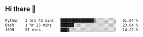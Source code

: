 ## Hi there 👋

<!--START_SECTION:waka-->

```txt
Python   3 hrs 42 mins   ███████████████▒░░░░░░░░░   61.94 %
Bash     1 hr 25 mins    ██████░░░░░░░░░░░░░░░░░░░   23.84 %
JSON     51 mins         ███▓░░░░░░░░░░░░░░░░░░░░░   14.22 %
```

<!--END_SECTION:waka-->

<!--
**OliverShang/OliverShang** is a ✨ _special_ ✨ repository because its `README.md` (this file) appears on your GitHub profile.

Here are some ideas to get you started:

- 🔭 I’m currently working on ...
- 🌱 I’m currently learning ...
- 👯 I’m looking to collaborate on ...
- 🤔 I’m looking for help with ...
- 💬 Ask me about ...
- 📫 How to reach me: ...
- 😄 Pronouns: ...
- ⚡ Fun fact: ...
-->
